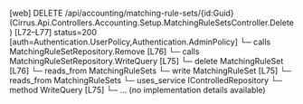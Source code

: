 [web] DELETE /api/accounting/matching-rule-sets/{id:Guid}  (Cirrus.Api.Controllers.Accounting.Setup.MatchingRuleSetsController.Delete)  [L72–L77] status=200 [auth=Authentication.UserPolicy,Authentication.AdminPolicy]
  └─ calls MatchingRuleSetRepository.Remove [L76]
  └─ calls MatchingRuleSetRepository.WriteQuery [L75]
  └─ delete MatchingRuleSet [L76]
    └─ reads_from MatchingRuleSets
  └─ write MatchingRuleSet [L75]
    └─ reads_from MatchingRuleSets
  └─ uses_service IControlledRepository<MatchingRuleSet>
    └─ method WriteQuery [L75]
      └─ ... (no implementation details available)

